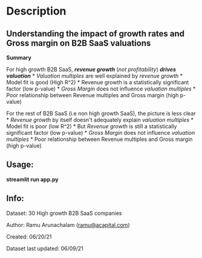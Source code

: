 # Description

## Understanding the impact of growth rates and Gross margin on B2B SaaS valuations

**Summary**
    
For high growth B2B SaaS, ***revenue growth*** (*not profitability*) ***drives valuation***
    * *Valuation multiples* are well explained by *revenue growth* 
        * Model fit is good (High R^2)
        * Revenue growth is a statistically significant factor (low p-value)
    * *Gross Margin* does not influence *valuation multiples*
        * Poor relationship between Revenue multiples and Gross margin (high p-value)

For the rest of B2B SaaS (i.e non high growth SaaS), the picture is less clear
        * *Revenue growth* by itself doesn't adequately explain *valuation multiples* 
            * Model fit is poor (low R^2)
        * But *Revenue growth* is still a statistically significant factor (low p-value)
        * *Gross Margin* does not influence *valuation multiples*
            * Poor relationship between Revenue multiples and Gross margin (high p-value)
## Usage: 
**streamlit run app.py**

## Info:

Dataset: 30 High growth B2B SaaS companies

Author: Ramu Arunachalam (ramu@acapital.com)

Created: 06/20/21

Dataset last updated: 06/09/21



